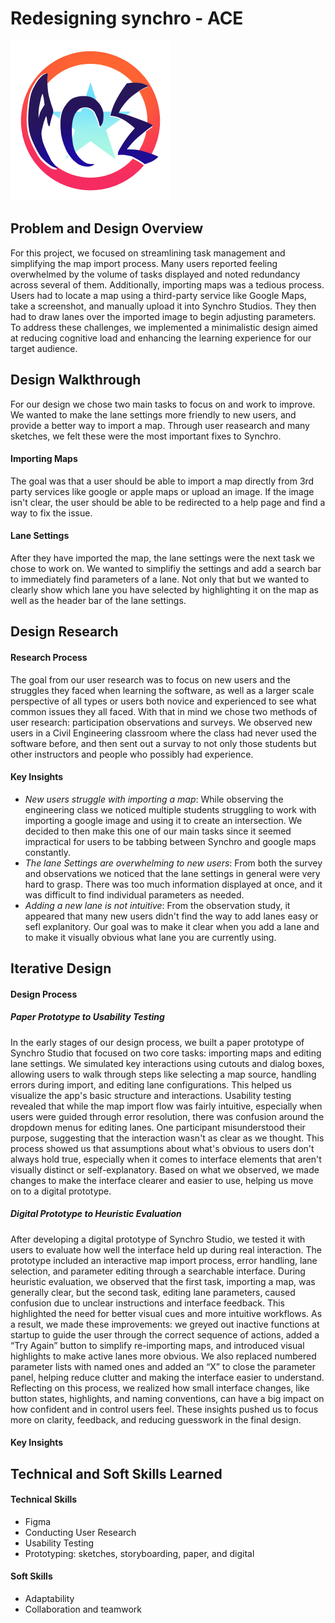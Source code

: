 # Redesigning synchro - ACE
![](https://github.com/2frogfrog/SynchroHCI/blob/3517aa6a9f9eb57b5bb03aefc25e42dd9be02640/project_report/images/logo.png)

## **Problem and Design Overview**
For this project, we focused on streamlining task management and simplifying the map import process. Many users reported feeling overwhelmed by the volume of tasks displayed and noted redundancy across several of them. Additionally, importing maps was a tedious process. Users had to locate a map using a third-party service like Google Maps, take a screenshot, and manually upload it into Synchro Studios. They then had to draw lanes over the imported image to begin adjusting parameters. To address these challenges, we implemented a minimalistic design aimed at reducing cognitive load and enhancing the learning experience for our target audience.


## **Design Walkthrough**
For our design we chose two main tasks to focus on and work to improve. We wanted to make the lane settings more friendly to new users, and provide a better way to import a map. Through user reasearch and many sketches, we felt these were the most important fixes to Synchro. 
#### Importing Maps
The goal was that a user should be able to import a map directly from 3rd party services like google or apple maps or upload an image. If the image isn't clear, the user should be able to be redirected to a help page and find a way to fix the issue.
#### Lane Settings
After they have imported the map, the lane settings were the next task we chose to work on. We wanted to simplifiy the settings and add a search bar to immediately find parameters of a lane. Not only that but we wanted to clearly show which lane you have selected by highlighting it on the map as well as the header bar of the lane settings.



## Design Research 
#### Research Process
The goal from our user research was to focus on new users and the struggles they faced when learning the software, as well as a larger
scale perspective of all types or users both novice and experienced to see what common issues they all faced. With that in mind we 
chose two methods of user research: participation observations and surveys. We observed new users in a Civil Engineering classroom 
where the class had never used the software before, and then sent out a survay to not only those students but other instructors and 
people who possibly had experience.
#### Key Insights
- *New users struggle with importing a map*: While observing the engineering class we noticed multiple students struggling to work with importing a google image and using it
  to create an intersection. We decided to then make this one of our main tasks since it seemed impractical for users to be tabbing 
  between Synchro and google maps constantly.
- *The lane Settings are overwhelming to new users*: From both the survey and observations we noticed that the lane settings in general were very hard to grasp. There was too much information displayed at once, and it was difficult to find individual parameters as needed.
- *Adding a new lane is not intuitive*: From the observation study, it appeared that many new users didn't find the way to add lanes easy or sefl explanitory. Our goal was to make it clear when you add a lane and to make it visually obvious what lane you are currently using. 


## Iterative Design
#### Design Process
##### Paper Prototype to Usability Testing
In the early stages of our design process, we built a paper prototype of Synchro Studio that focused on two core tasks: importing maps and editing lane settings. We simulated key interactions using cutouts and dialog boxes, allowing users to walk through steps like selecting a map source, handling errors during import, and editing lane configurations. This helped us visualize the app's basic structure and interactions. Usability testing revealed that while the map import flow was fairly intuitive, especially when users were guided through error resolution, there was confusion around the dropdown menus for editing lanes. One participant misunderstood their purpose, suggesting that the interaction wasn't as clear as we thought. This process showed us that assumptions about what's obvious to users don't always hold true, especially when it comes to interface elements that aren't visually distinct or self-explanatory. Based on what we observed, we made changes to make the interface clearer and easier to use, helping us move on to a digital prototype.
##### Digital Prototype to Heuristic Evaluation
After developing a digital prototype of Synchro Studio, we tested it with users to evaluate how well the interface held up during real interaction. The prototype included an interactive map import process, error handling, lane selection, and parameter editing through a searchable interface. During heuristic evaluation, we observed that the first task, importing a map, was generally clear, but the second task, editing lane parameters, caused confusion due to unclear instructions and interface feedback. This highlighted the need for better visual cues and more intuitive workflows. As a result, we made these improvements: we greyed out inactive functions at startup to guide the user through the correct sequence of actions, added a “Try Again” button to simplify re-importing maps, and introduced visual highlights to make active lanes more obvious. We also replaced numbered parameter lists with named ones and added an “X” to close the parameter panel, helping reduce clutter and making the interface easier to understand. Reflecting on this process, we realized how small interface changes, like button states, highlights, and naming conventions, can have a big impact on how confident and in control users feel. These insights pushed us to focus more on clarity, feedback, and reducing guesswork in the final design.
#### Key Insights

## Technical and Soft Skills Learned
#### Technical Skills
- Figma
- Conducting User Research
- Usability Testing
- Prototyping: sketches, storyboarding, paper, and digital
#### Soft Skills
- Adaptability
- Collaboration and teamwork



